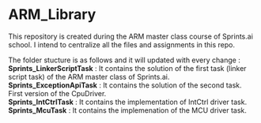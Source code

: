 # ARM_Library
This repository is created during the ARM master class course of Sprints.ai school. I intend to centralize all the files and assignments in this repo.


The folder stucture is as follows and it will updated with every change : <br /> 
**Sprints_LinkerScriptTask** : It contains the solution of the first task (linker script task) of the ARM master class of Sprints.ai. <br /> 
**Sprints_ExceptionApiTask** : It contains the solution of the second task. First version of the CpuDriver. <br /> 
**Sprints_IntCtrlTask** : It contains the implementation of IntCtrl driver task. <br /> 
**Sprints_McuTask** : It contains the implemenation of the MCU driver task. <br /> 
